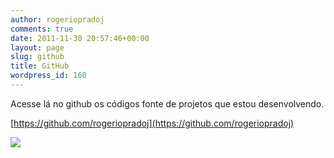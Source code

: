 ```yaml
---
author: rogeriopradoj
comments: true
date: 2011-11-30 20:57:46+00:00
layout: page
slug: github
title: GitHub
wordpress_id: 160
---
```


Acesse lá no github os códigos fonte de projetos que estou desenvolvendo.

[https://github.com/rogeriopradoj](https://github.com/rogeriopradoj)

[![](https://a248.e.akamai.net/assets.github.com/images/modules/header/logov6-hover.svg)](https://github.com/rogeriopradoj)










